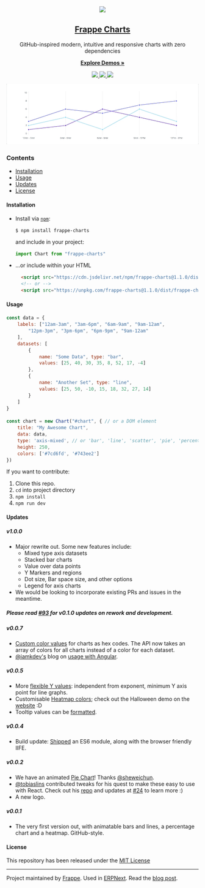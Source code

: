 <div align="center">
    <img src="https://github.com/frappe/design/blob/master/logos/charts-logo.svg" height="128">
    <a href="https://frappe.github.io/charts">
        <h2>Frappe Charts</h2>
    </a>
    <p align="center">
        <p>GitHub-inspired modern, intuitive and responsive charts with zero dependencies</p>
        <a href="https://frappe.github.io/charts">
            <b>Explore Demos »</b>
        </a>
    </p>
</div>

<p align="center">
    <a href="https://travis-ci.org/frappe/charts">
        <img src="https://img.shields.io/travis/frappe/charts.svg?style=flat-square">
    </a>
    <a href="http://github.com/frappe/charts/tree/master/dist/js/frappe-charts.min.iife.js">
        <img src="http://img.badgesize.io/frappe/charts/master/dist/frappe-charts.min.iife.js.svg?compression=gzip">
    </a>
    <a href="https://travis-ci.org/frappe/charts">
        <img src="https://img.shields.io/travis/frappe/charts.svg?style=flat-square">
    </a>
</p>

<p align="center">
    <a href="https://frappe.github.io/charts">
        <img src=".github/example.gif">
    </a>
</p>

### Contents
* [Installation](#installation)
* [Usage](#usage)
* [Updates](#updates)
* [License](#license)

#### Installation
* Install via [`npm`](https://www.npmjs.com/get-npm):

  ```console
  $ npm install frappe-charts
  ```

  and include in your project:
  ```js
  import Chart from "frappe-charts"
  ```

* ...or include within your HTML

  ```html
    <script src="https://cdn.jsdelivr.net/npm/frappe-charts@1.1.0/dist/frappe-charts.min.iife.js"></script>
    <!-- or -->
    <script src="https://unpkg.com/frappe-charts@1.1.0/dist/frappe-charts.min.iife.js"></script>
  ```

#### Usage
```js
const data = {
    labels: ["12am-3am", "3am-6pm", "6am-9am", "9am-12am",
        "12pm-3pm", "3pm-6pm", "6pm-9pm", "9am-12am"
    ],
    datasets: [
        {
            name: "Some Data", type: "bar",
            values: [25, 40, 30, 35, 8, 52, 17, -4]
        },
        {
            name: "Another Set", type: "line",
            values: [25, 50, -10, 15, 18, 32, 27, 14]
        }
    ]
}

const chart = new Chart("#chart", { // or a DOM element
    title: "My Awesome Chart",
    data: data,
    type: 'axis-mixed', // or 'bar', 'line', 'scatter', 'pie', 'percentage'
    height: 250,
    colors: ['#7cd6fd', '#743ee2']
})
```

If you want to contribute:

1. Clone this repo.
2. `cd` into project directory
3. `npm install`
4. `npm run dev`

#### Updates

##### v1.0.0
- Major rewrite out. Some new features include:
    - Mixed type axis datasets
    - Stacked bar charts
    - Value over data points
    - Y Markers and regions
    - Dot size, Bar space size, and other options
    - Legend for axis charts
- We would be looking to incorporate existing PRs and issues in the meantime.

##### Please read [#93](https://github.com/frappe/charts/issues/93) for v0.1.0 updates on rework and development.

##### v0.0.7
- [Custom color values](https://github.com/frappe/charts/pull/71) for charts as hex codes. The API now takes an array of colors for all charts instead of a color for each dataset.
- [@iamkdev's](https://github.com/iamkdev) blog on [usage with Angular](https://medium.com/@iamkdev/frappé-charts-with-angular-c9c5dd075d9f).

##### v0.0.5
- More [flexible Y values](https://github.com/frappe/charts/commit/3de049c451194dcd8e61ff91ceeb998ce131c709): independent from exponent, minimum Y axis point for line graphs.
- Customisable [Heatmap colors](https://github.com/frappe/charts/pull/53); check out the Halloween demo on the [website](https://frappe.github.io/charts) :D
- Tooltip values can be [formatted](https://github.com/frappe/charts/commit/e3d9ed0eae14b65044dca0542cdd4d12af3f2b44).

##### v0.0.4
- Build update: [Shipped](https://github.com/frappe/charts/pull/35) an ES6 module, along with the browser friendly IIFE.

##### v0.0.2
- We have an animated [Pie Chart](https://github.com/frappe/charts/issues/29)! Thanks [@sheweichun](https://github.com/sheweichun).
- [@tobiaslins](https://github.com/tobiaslins) contributed tweaks for his quest to make these easy to use with React. Check out his [repo](https://github.com/tobiaslins/frappe-charts-react-example) and updates at [#24](https://github.com/frappe/charts/issues/24) to learn more :)
- A new logo.

##### v0.0.1
- The very first version out, with animatable bars and lines, a percentage chart and a heatmap. GitHub-style.

#### License
This repository has been released under the [MIT License](LICENSE)

------------------
Project maintained by [Frappe](https://frappe.io).
Used in [ERPNext](https://erpnext.com). Read the [blog post](https://medium.com/@pratu16x7/so-we-decided-to-create-our-own-charts-a95cb5032c97).

